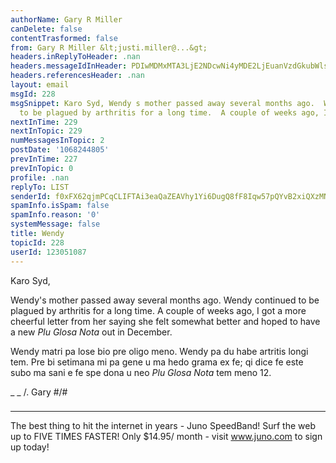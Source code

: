 ```yaml
---
authorName: Gary R Miller
canDelete: false
contentTrasformed: false
from: Gary R Miller &lt;justi.miller@...&gt;
headers.inReplyToHeader: .nan
headers.messageIdInHeader: PDIwMDMxMTA3LjE2NDcwNi4yMDE2LjEuanVzdGkubWlsbGVyQGp1bm8uY29tPg==
headers.referencesHeader: .nan
layout: email
msgId: 228
msgSnippet: Karo Syd, Wendy s mother passed away several months ago.  Wendy continued
  to be plagued by arthritis for a long time.  A couple of weeks ago, I got a more
nextInTime: 229
nextInTopic: 229
numMessagesInTopic: 2
postDate: '1068244805'
prevInTime: 227
prevInTopic: 0
profile: .nan
replyTo: LIST
senderId: f0xFX62qjmPCqCLIFTAi3eaQaZEAVhy1Yi6DugQ8fF8Iqw57pQYvB2xiQXzMNMuRHeDw9DlW9T96k7dLT1ZoTf_6pVaZ01Sl2QAUEQ
spamInfo.isSpam: false
spamInfo.reason: '0'
systemMessage: false
title: Wendy
topicId: 228
userId: 123051087
---
```


Karo Syd,

Wendy's mother passed away several months ago.  Wendy continued to be
plagued by arthritis for a long time.  A couple of weeks ago, I got a
more cheerful letter from her saying she felt somewhat better and hoped
to have a new _Plu Glosa Nota_ out in December.

Wendy matri pa lose bio pre oligo meno.  Wendy pa du habe artritis longi
tem.  Pre bi setimana mi pa gene u ma hedo grama ex fe; qi dice fe este
subo ma sani e fe spe dona u neo _Plu Glosa Nota_ tem meno 12.

 _  _
  /.   Gary
#/\#
 ###

________________________________________________________________
The best thing to hit the internet in years - Juno SpeedBand!
Surf the web up to FIVE TIMES FASTER!
Only $14.95/ month - visit www.juno.com to sign up today!

